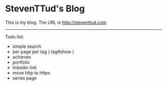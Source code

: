 # StevenTTud's Blog

This is my blog.
The URL is http://steventtud.com

---

Todo list:

- simple search
- per page per tag ( tag#show )
- achieves
- portfolio
- linkedin link
- move http to https
- series page